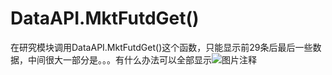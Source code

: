 # DataAPI.MktFutdGet()

在研究模块调用DataAPI.MktFutdGet()这个函数，只能显示前29条后最后一些数据，中间很大一部分是。。。有什么办法可以全部显示![![图片注释](http://storage-uqer.datayes.com/591bf7fe1bfe1200577f2471/14490cc2-3afb-11e7-a439-0242ac140004)](http://storage-uqer.datayes.com/591bf7fe1bfe1200577f2471/14490cc2-3afb-11e7-a439-0242ac140004)